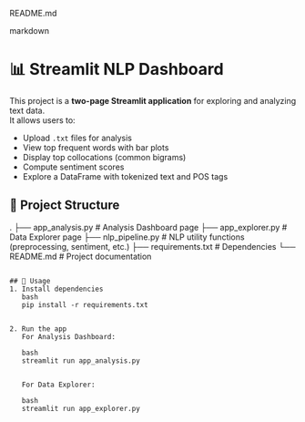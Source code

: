 

README.md

markdown
# 📊 Streamlit NLP Dashboard

This project is a **two-page Streamlit application** for exploring and analyzing text data.  
It allows users to:
- Upload `.txt` files for analysis
- View top frequent words with bar plots
- Display top collocations (common bigrams)
- Compute sentiment scores
- Explore a DataFrame with tokenized text and POS tags

## 📂 Project Structure


.
├── app\_analysis.py        # Analysis Dashboard page
├── app\_explorer.py        # Data Explorer page
├── nlp\_pipeline.py        # NLP utility functions (preprocessing, sentiment, etc.)
├── requirements.txt       # Dependencies
└── README.md              # Project documentation

````

## 🚀 Usage
1. Install dependencies  
   bash
   pip install -r requirements.txt


2. Run the app
   For Analysis Dashboard:

   bash
   streamlit run app_analysis.py
   

   For Data Explorer:

   bash
   streamlit run app_explorer.py



